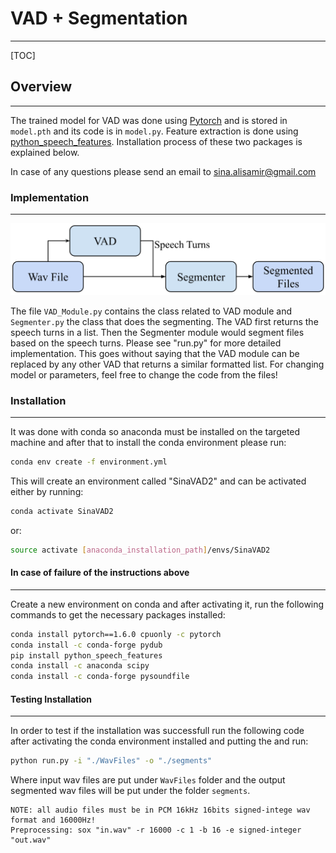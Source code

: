 # VAD + Segmentation

---

[TOC]

## Overview

---

The trained model for VAD was done using [Pytorch](https://pytorch.org/) and is stored in `model.pth` and its code is in `model.py`.  Feature extraction is done using [python_speech_features](https://github.com/jameslyons/python_speech_features). Installation process of these two packages is explained below.  

In case of any questions please send an email to [sina.alisamir@gmail.com](mailto:sina.alisamir@gmail.com)

### Implementation

---

![VADSeg](./Figures/VADSeg.png)

The file `VAD_Module.py` contains the class related to VAD module and `Segmenter.py` the class that does the segmenting. The VAD first returns the speech turns in a list. Then the Segmenter module would segment files based on the speech turns. Please see "run.py" for more detailed implementation. This goes without saying that the VAD module can be replaced by any other VAD that returns a similar formatted list. For changing model or parameters, feel free to change the code from the files!

### Installation

---

It was done with conda so anaconda must be installed on the targeted machine and after that to install the conda environment please run:

```bash
conda env create -f environment.yml
```

This will create an environment called "SinaVAD2" and can be activated either by running:

```bash
conda activate SinaVAD2
```

or:

```bash
source activate [anaconda_installation_path]/envs/SinaVAD2
```

#### In case of failure of the instructions above

---

Create a new environment on conda and after activating it, run the following commands to get the necessary packages installed:

```bash
conda install pytorch==1.6.0 cpuonly -c pytorch
conda install -c conda-forge pydub
pip install python_speech_features 
conda install -c anaconda scipy
conda install -c conda-forge pysoundfile
```

#### Testing Installation

---

In order to test if the installation was successfull run the following code after activating the conda environment installed and putting the  and run:

```bash
python run.py -i "./WavFiles" -o "./segments"
```

Where input wav files are put under `WavFiles` folder and the output segmented wav files will be put under the folder `segments`. 

```
NOTE: all audio files must be in PCM 16kHz 16bits signed-intege wav format and 16000Hz!
Preprocessing: sox "in.wav" -r 16000 -c 1 -b 16 -e signed-integer "out.wav"
```
